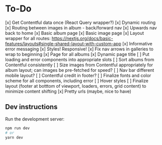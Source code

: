 # To-Do

[x] Get Contentful data once (React Query wrapper?)
[x] Dynamic routing
[x] Routing between images in album - back/forward nav
[x] Upwards nav back to home
[x] Basic album page
[x] Basic image page
[x] Layout wrapper for all routes: <https://nextjs.org/docs/basic-features/layouts#single-shared-layout-with-custom-app>
[x] Informative error messaging
[x] Styles! Responsive!
[x] Fix nav arrows in galleries to wrap to beginning
[x] Page for all albums
[x] Dynamic page title
[ ] Put loading and error components into appropriate slots
[ ] Sort albums from Contentful consistently
[ ] Size images from Contentful appropriately for album layout; can images be pre-fetched for speed?
[ ] Nav bar different mobile layout?
[ ] Contentful credit in footer?
[ ] Finalize fonts and color scheme for all components, including error
[ ] Hover styles
[ ] Finalize layout (footer at botttom of viewport, loaders, errors, grid content) to minimize content shifting
[x] Pretty urls (maybe, nice to have)

## Dev instructions

Run the development server:

```bash
npm run dev
# or
yarn dev
```
